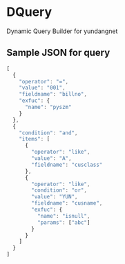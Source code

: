 # DQuery
Dynamic Query Builder for yundangnet

Sample JSON for query
------------
```javascript
[
  {
    "operator": "=",
    "value": "001",
    "fieldname": "billno",
    "exfuc": {
      "name": "pyszm"
    }
  },
  {
    "condition": "and",
    "items": [
      {
        "operator": "like",
        "value": "A",
        "fieldname": "cusclass"
      },
      {
        "operator": "like",
        "condition": "or",
        "value": "YUN",
        "fieldname": "cusname",
        "exfuc": {
          "name": "isnull",
          "params": ["abc"]
        }
      }
    ]
  }
]
```
